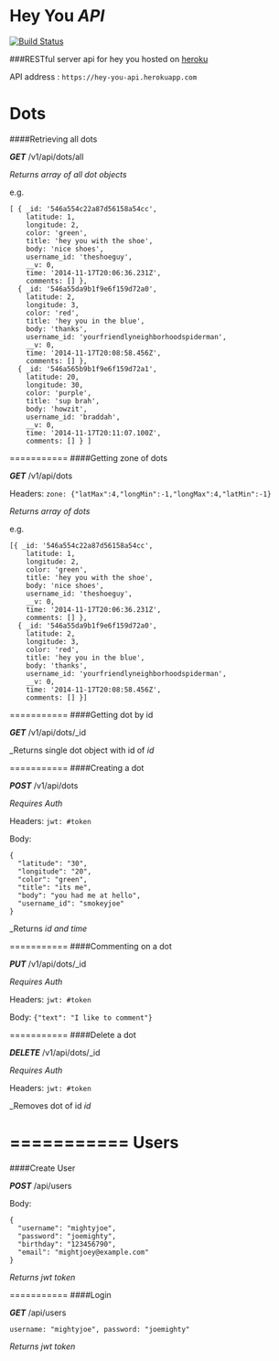 # Hey You _API_

[![Build Status](https://travis-ci.org/hey-you-project/hey_you_api.svg)](https://travis-ci.org/hey-you-project/hey_you_api)

###RESTful server api for hey you hosted on [heroku](https://hey-you-api.herokuapp.com)

API address : `https://hey-you-api.herokuapp.com`

Dots
===========
####Retrieving all dots

_**GET**_ /v1/api/dots/all

_Returns array of all dot objects_

e.g.
```
[ { _id: '546a554c22a87d56158a54cc',
    latitude: 1,
    longitude: 2,
    color: 'green',
    title: 'hey you with the shoe',
    body: 'nice shoes',
    username_id: 'theshoeguy',
    __v: 0,
    time: '2014-11-17T20:06:36.231Z',
    comments: [] },
  { _id: '546a55da9b1f9e6f159d72a0',
    latitude: 2,
    longitude: 3,
    color: 'red',
    title: 'hey you in the blue',
    body: 'thanks',
    username_id: 'yourfriendlyneighborhoodspiderman',
    __v: 0,
    time: '2014-11-17T20:08:58.456Z',
    comments: [] },
  { _id: '546a565b9b1f9e6f159d72a1',
    latitude: 20,
    longitude: 30,
    color: 'purple',
    title: 'sup brah',
    body: 'howzit',
    username_id: 'braddah',
    __v: 0,
    time: '2014-11-17T20:11:07.100Z',
    comments: [] } ]
```

===========
####Getting zone of dots

_**GET**_ /v1/api/dots

Headers: `zone: {"latMax":4,"longMin":-1,"longMax":4,"latMin":-1}`

_Returns array of dots_

e.g.
```
[{ _id: '546a554c22a87d56158a54cc',
    latitude: 1,
    longitude: 2,
    color: 'green',
    title: 'hey you with the shoe',
    body: 'nice shoes',
    username_id: 'theshoeguy',
    __v: 0,
    time: '2014-11-17T20:06:36.231Z',
    comments: [] },
  { _id: '546a55da9b1f9e6f159d72a0',
    latitude: 2,
    longitude: 3,
    color: 'red',
    title: 'hey you in the blue',
    body: 'thanks',
    username_id: 'yourfriendlyneighborhoodspiderman',
    __v: 0,
    time: '2014-11-17T20:08:58.456Z',
    comments: [] }]
```

===========
####Getting dot by id

_**GET**_ /v1/api/dots/_id

_Returns single dot object with id of _id_

===========
####Creating a dot

_**POST**_ /v1/api/dots

*Requires Auth* 

Headers: `jwt: #token`

Body:
```
{
  "latitude": "30",
  "longitude": "20",
  "color": "green",
  "title": "its me",
  "body": "you had me at hello",
  "username_id": "smokeyjoe"
}
```
_Returns _id and time_

===========
####Commenting on a dot

_**PUT**_ /v1/api/dots/_id

*Requires Auth* 

Headers: `jwt: #token`

Body: `{"text": "I like to comment"}`

===========
####Delete a dot

_**DELETE**_ /v1/api/dots/_id

*Requires Auth* 

Headers: `jwt: #token`

_Removes dot of id _id_

===========
Users
===========
####Create User

_**POST**_ /api/users

Body:
```
{
  "username": "mightyjoe",
  "password": "joemighty",
  "birthday": "123456790",
  "email": "mightjoey@example.com"
}
```

_Returns jwt token_

===========
####Login

_**GET**_ /api/users

`username: "mightyjoe", password: "joemighty"`

_Returns jwt token_

